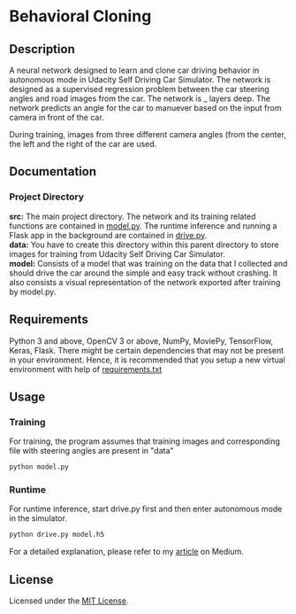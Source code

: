 # Behavioral Cloning

## Description
A neural network designed to learn and clone car driving behavior in autonomous mode in Udacity Self Driving Car Simulator. The network is designed as a supervised regression problem between the car steering angles and road images from the car. The network is _ layers deep. The network predicts an angle for the car to manuever based on the input from camera in front of the car.

During training, images from three different camera angles (from the center, the left and the right of the car are used.

## Documentation
### Project Directory
**src:** The main project directory. The network and its training related functions are contained in [model.py](https://github.com/KushalBKusram/BehavioralCloning/blob/main/src/model.py). The runtime inference and running a Flask app in the background are contained in [drive.py](https://github.com/KushalBKusram/BehavioralCloning/blob/main/src/drive.py). <br/>
**data:** You have to create this directory within this parent directory to store images for training from Udacity Self Driving Car Simulator. <br/>
**model:** Consists of a model that was training on the data that I collected and should drive the car around the simple and easy track without crashing. It also consists a visual representation of the network exported after training by model.py.

## Requirements
Python 3 and above, OpenCV 3 or above, NumPy, MoviePy, TensorFlow, Keras, Flask. There might be certain dependencies that may not be present in your environment. Hence, it is recommended that you setup a new virtual environment with help of [requirements.txt](https://github.com/KushalBKusram/BehavioralCloning/blob/main/requirements.txt)

## Usage
### Training
For training, the program assumes that training images and corresponding file with steering angles are present in "data"

```python
python model.py
```

### Runtime
For runtime inference, start drive.py first and then enter autonomous mode in the simulator.

```python
python drive.py model.h5
```

For a detailed explanation, please refer to my [article](https://medium.com/@KushalBKusram/behavioral-cloning-a058631e21b2) on Medium.

## License
Licensed under the [MIT License](https://github.com/KushalBKusram/BehavioralCloning/blob/main/LICENSE).
